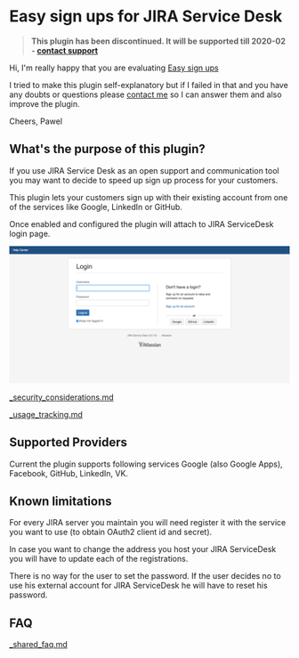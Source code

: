 # Easy sign ups for JIRA Service Desk

> **This plugin has been discontinued. It will be supported till 2020-02 - [contact support](mailto:pawelniewiadomski@me.com)**

Hi,
I'm really happy that you are evaluating [Easy sign ups](https://marketplace.atlassian.com/plugins/easy.social.sign-ups.servicedesk/server/overview)

I tried to make this plugin self-explanatory but if I failed in that and you have any doubts or questions please [contact me](mailto:pawelniewiadomski@me.com) so I can answer them and also improve the plugin.

Cheers,
Pawel

## What's the purpose of this plugin?

If you use JIRA Service Desk as an open support and communication tool you may want to decide to speed up sign up process for your customers.

This plugin lets your customers sign up with their existing account from one of the services like Google, LinkedIn or GitHub.

Once enabled and configured the plugin will attach to JIRA ServiceDesk login page.

![](customer-portal.png)

[_security_considerations.md](../_security_considerations.md ':include')

[_usage_tracking.md](../_usage_tracking.md ':include')

## Supported Providers

Current the plugin supports following services Google (also Google Apps), Facebook, GitHub, LinkedIn, VK.

## Known limitations

For every JIRA server you maintain you will need register it with the service you want to use (to obtain OAuth2 client id and secret).

In case you want to change the address you host your JIRA ServiceDesk you will have to update each of the registrations.

There is no way for the user to set the password. If the user decides no to use his external account for JIRA ServiceDesk he will have to reset his password.

## FAQ

[_shared_faq.md](../_shared_faq.md ':include')